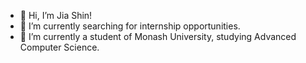 - 👋 Hi, I’m Jia Shin!
- 👀 I’m currently searching for internship opportunities.
- 🌱 I’m currently a student of Monash University, studying Advanced Computer Science.

<!---
itsjiashin/itsjiashin is a ✨ special ✨ repository because its `README.md` (this file) appears on your GitHub profile.
You can click the Preview link to take a look at your changes.
--->
